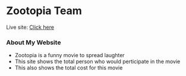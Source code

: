 # Zootopia Team

  Live site: <a href='https://eloquent-hermann-12eeb3.netlify.app/'>Click here</a>

  ### About My Website

  * Zootopia is a funny movie to spread laughter
  * This site shows the total person who would perticipate in the movie
  * This also shows the total cost for this movie